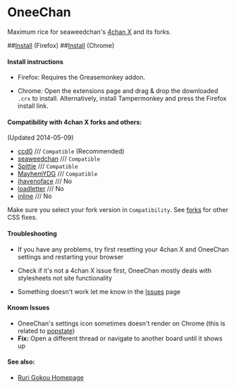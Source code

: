 OneeChan
====

Maximum rice for seaweedchan's [4chan X](https://github.com/seaweedchan/4chan-x) and its forks.

##[Install](../../raw/master/builds/OneeChan.user.js) (Firefox)
##[Install](../../raw/master/builds/OneeChan.crx) (Chrome)


#### Install instructions

- Firefox: Requires the Greasemonkey addon.

- Chrome: Open the extensions page and drag & drop the downloaded `.crx` to install. Alternatively, install Tampermonkey and press the Firefox install link.


#### Compatibility with 4chan X forks and others:
(Updated 2014-05-09)

- [ccd0](https://github.com/ccd0/4chan-x) /// `Compatible` (Recommended)
- [seaweedchan](https://github.com/seaweedchan/4chan-x) /// `Compatible`
- [Spittie](https://github.com/Spittie/4chan-x) /// `Compatible`
- [MayhemYDG](https://github.com/MayhemYDG/4chan-x) /// `Compatible`
- [ihavenoface](https://github.com/ihavenoface/4chan-x) /// No
- [loadletter](https://github.com/loadletter/4chan-x) /// No
- [inline](https://boards.4chan.org/) /// No

Make sure you select your fork version in `Compatibility`. See [forks](https://github.com/Nebukazar/OneeChan/tree/master/forks) for other CSS fixes.


#### Troubleshooting

- If you have any problems, try first resetting your 4chan X and OneeChan settings and restarting your browser

- Check if it's not a 4chan X issue first, OneeChan mostly deals with stylesheets not site functionality

- Something doesn't work let me know in the [Issues](https://github.com/Nebukazar/OneeChan/issues) page


#### Known Issues

- OneeChan's settings icon sometimes doesn't render on Chrome (this is related to [popstate](https://developer.mozilla.org/en-US/docs/Web/Reference/Events/popstate))
- **Fix:** Open a different thread or navigate to another board until it shows up


#### See also:

- [Ruri Gokou Homepage](https://github.com/gokoururi/homepage)